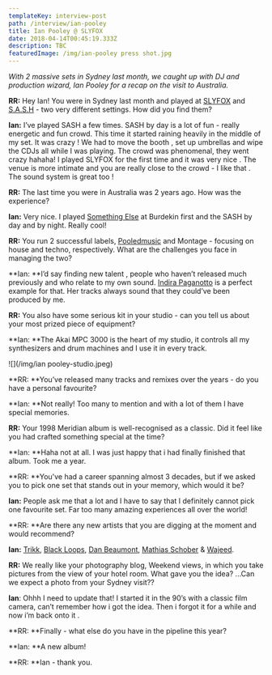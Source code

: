 ```yaml
---
templateKey: interview-post
path: /interview/ian-pooley
title: Ian Pooley @ SLYFOX
date: 2018-04-14T00:45:19.333Z
description: TBC
featuredImage: /img/ian-pooley press shot.jpg
---
```

_With 2 massive sets in Sydney last month, we caught up with DJ and production wizard, Ian Pooley for a recap on the visit to Australia._

**RR:** Hey Ian! You were in Sydney last month and played at [SLYFOX](https://www.facebook.com/slyfoxenmore/) and [S.A.S.H](https://www.facebook.com/sashsundays/) - two very different settings. How did you find them?

**Ian:** I’ve played SASH a few times. SASH by day is a lot of fun - really energetic and fun crowd. This time it started raining heavily in the middle of my set. It was crazy ! We had to move the booth , set up umbrellas and wipe the CDJs all while I was playing. The crowd was phenomenal, they went crazy hahaha! I played SLYFOX for the first time and it was very nice . The venue is more intimate and you are really close to the crowd - I like that . The sound system is great too !

**RR:** The last time you were in Australia was 2 years ago. How was the experience? 

**Ian:** Very nice. I played [Something Else](https://ravereviewz.net.au/interview/alex-dimitr%C3%B6ff-something-else) at Burdekin first and the SASH by day and by night. Really cool!

**RR:** You run 2 successful labels, [Pooledmusic](https://www.facebook.com/Pooledmusic) and Montage - focusing on house and techno, respectively. What are the challenges you face in managing the two?

**Ian: **I’d say finding new talent , people who haven’t released much previously and who relate to my own sound. [Indira Paganotto](https://www.facebook.com/IndiraPaganotto/) is a perfect example for that. Her tracks always sound that they could’ve been produced by me.

**RR:** You also have some serious kit in your studio - can you tell us about your most prized piece of equipment? 

**Ian: **The Akai MPC 3000 is the heart of my studio, it controls all my synthesizers and drum machines and I use it in every track.

![](/img/ian pooley-studio.jpeg)

**RR: **You’ve released many tracks and remixes over the years - do you have a personal favourite?

**Ian: **Not really! Too many to mention and with a lot of them I have special memories.

**RR:** Your 1998 Meridian album is well-recognised as a classic. Did it feel like you had crafted something special at the time?

**Ian: **Haha not at all. I was just happy that i had finally finished that album. Took me a year.

**RR: **You've had a career spanning almost 3 decades, but if we asked you to pick one set that stands out in your memory, which would it be?

**Ian:** People ask me that a lot and I have to say that I definitely cannot pick one favourite set. Far too many amazing experiences all over the world!

**RR: **Are there any new artists that you are digging at the moment and would recommend?

**Ian:** [Trikk](https://www.facebook.com/musictrikk/), [Black Loops](https://www.facebook.com/blackloopsitaly/), [Dan Beaumont](https://www.facebook.com/danbeaumont.london/), [Mathias Schober](https://www.facebook.com/mathiasschober.showb/) & [Wajeed](https://www.facebook.com/waajeedmusic/).

**RR:** We really like your photography blog, Weekend views, in which you take pictures from the view of your hotel room. What gave you the idea? ...Can we expect a photo from your Sydney visit??

**Ian**: Ohhh I need to update that! I started it in the 90’s with a classic film camera, can’t remember how i got the idea. Then i forgot it for a while and now i’m back onto it .

**RR: **Finally - what else do you have in the pipeline this year?

**Ian: **A new album!

**RR: **Ian - thank you.

